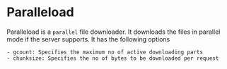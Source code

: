 # Paralleload

Paralleload is a `parallel` file downloader. It downloads the files in parallel mode if the server supports. It has the following options

    - gcount: Specifies the maximum no of active downloading parts
    - chunksize: Specifies the no of bytes to be downloaded per request
